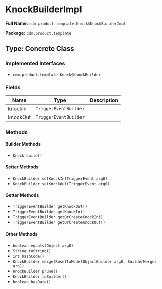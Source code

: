 # KnockBuilderImpl

**Full Name:** `cdm.product.template.Knock$KnockBuilderImpl`

**Package:** `cdm.product.template`

## Type: Concrete Class

### Implemented Interfaces

- `cdm.product.template.Knock$KnockBuilder`

### Fields

| Name | Type | Description |
|------|------|-------------|
| knockIn | `TriggerEventBuilder` |  |
| knockOut | `TriggerEventBuilder` |  |

### Methods

#### Builder Methods

- `Knock build()`

#### Setter Methods

- `KnockBuilder setKnockIn(TriggerEvent arg0)`
- `KnockBuilder setKnockOut(TriggerEvent arg0)`

#### Getter Methods

- `TriggerEventBuilder getKnockOut()`
- `TriggerEventBuilder getKnockIn()`
- `TriggerEventBuilder getOrCreateKnockIn()`
- `TriggerEventBuilder getOrCreateKnockOut()`

#### Other Methods

- `boolean equals(Object arg0)`
- `String toString()`
- `int hashCode()`
- `KnockBuilder merge(RosettaModelObjectBuilder arg0, BuilderMerger arg1)`
- `KnockBuilder prune()`
- `KnockBuilder toBuilder()`
- `boolean hasData()`

